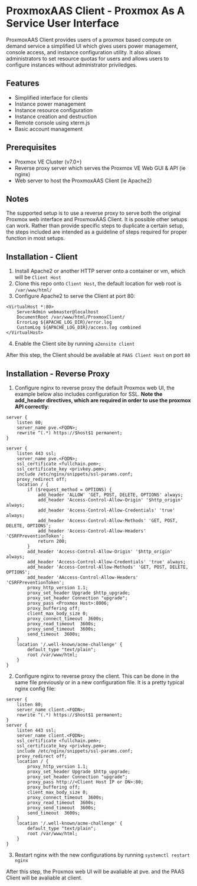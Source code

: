 # ProxmoxAAS Client - Proxmox As A Service User Interface
ProxmoxAAS Client provides users of a proxmox based compute on demand service a simplified UI which gives users power management, console access, and instance configuration utility. It also allows administrators to set resource quotas for users and allows users to configure instances without administrator priviledges. 

## Features
- Simplified interface for clients
- Instance power management 
- Instance resource configuration
- Instance creation and destruction
- Remote console using xterm.js
- Basic account management

## Prerequisites
- Proxmox VE Cluster (v7.0+)
- Reverse proxy server which serves the Proxmox VE Web GUI & API (ie nginx)
- Web server to host the ProxmoxAAS Client (ie Apache2)

## Notes
The supported setup is to use a reverse proxy to serve both the original Proxmox web interface and ProxmoxAAS Client. It is possible other setups can work. Rather than provide specific steps to duplicate a certain setup, the steps included are intended as a guideline of steps required for proper function in most setups. 

## Installation - Client
1. Install Apache2 or another HTTP server onto a container or vm, which will be `Client Host`
2. Clone this repo onto `Client Host`, the default location for web root is `/var/www/html/`
3. Configure Apache2 to serve the Client at port 80:
```
<VirtualHost *:80>
	ServerAdmin webmaster@localhost
	DocumentRoot /var/www/html/ProxmoxClient/
	ErrorLog ${APACHE_LOG_DIR}/error.log
	CustomLog ${APACHE_LOG_DIR}/access.log combined
</VirtualHost>
```
4. Enable the Client site by running `a2ensite client`

After this step, the Client should be available at `PAAS Client Host` on port `80`

## Installation - Reverse Proxy
1. Configure nginx to reverse proxy the default Proxmox web UI, the example below also includes configuration for SSL. **Note the add_header directives, which are required in order to use the proxmox API correctly**:
```
server {
	listen 80;
	server_name pve.<FQDN>;
	rewrite ^(.*) https://$host$1 permanent;
}
 
server {
	listen 443 ssl;
	server_name pve.<FQDN>;
	ssl_certificate <fullchain.pem>;
	ssl_certificate_key <privkey.pem>;
	include /etc/nginx/snippets/ssl-params.conf;
	proxy_redirect off;
	location / {
		if ($request_method = OPTIONS) {
			add_header 'ALLOW' 'GET, POST, DELETE, OPTIONS' always;
			add_header 'Access-Control-Allow-Origin' '$http_origin' always;
			add_header 'Access-Control-Allow-Credentials' 'true' always;
			add_header 'Access-Control-Allow-Methods' 'GET, POST, DELETE, OPTIONS';
			add_header 'Access-Control-Allow-Headers' 'CSRFPreventionToken';
			return 200;
		}
        add_header 'Access-Control-Allow-Origin' '$http_origin' always;
        add_header 'Access-Control-Allow-Credentials' 'true' always;
        add_header 'Access-Control-Allow-Methods' 'GET, POST, DELETE, OPTIONS';
        add_header 'AAccess-Control-Allow-Headers' 'CSRFPreventionToken';
        proxy_http_version 1.1;
        proxy_set_header Upgrade $http_upgrade;
        proxy_set_header Connection "upgrade"; 
        proxy_pass <Proxmox Host>:8006;
        proxy_buffering off;
        client_max_body_size 0;
        proxy_connect_timeout  3600s;
        proxy_read_timeout  3600s;
        proxy_send_timeout  3600s;
        send_timeout  3600s;
    }
    location '/.well-known/acme-challenge' {
        default_type "text/plain";
        root /var/www/html;
    }
}
```
2. Configure nginx to reverse proxy the client. This can be done in the same file previously or in a new configuration file. It is a pretty typical nginx config file:
```
server {
    listen 80;
    server_name client.<FQDN>;
    rewrite ^(.*) https://$host$1 permanent;
}
server {
	listen 443 ssl;
	server_name client.<FQDN>;
	ssl_certificate <fullchain.pem>;
	ssl_certificate_key <privkey.pem>;
	include /etc/nginx/snippets/ssl-params.conf;
	proxy_redirect off;
	location / {
		proxy_http_version 1.1;
		proxy_set_header Upgrade $http_upgrade;
		proxy_set_header Connection "upgrade";
		proxy_pass http://<Client Host IP or DN>:80;
		proxy_buffering off;
		client_max_body_size 0;
		proxy_connect_timeout  3600s;
		proxy_read_timeout  3600s;
		proxy_send_timeout  3600s;
		send_timeout  3600s;
	}
	location '/.well-known/acme-challenge' {
		default_type "text/plain";
		root /var/www/html;
	}
}
```
3. Restart nginx with the new configurations by running `systemctl restart nginx`

After this step, the Proxmox web UI will be avaliable at pve.<FQDN> and the PAAS Client will be avaliable at client.<FQDN>
